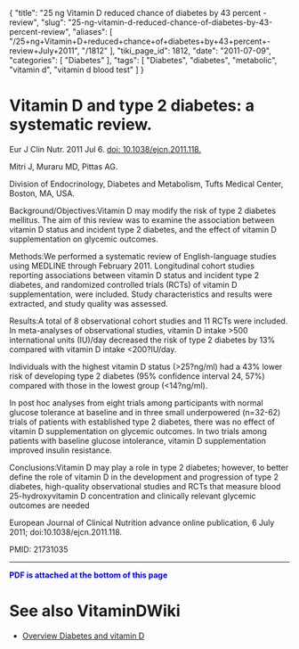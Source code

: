 {
    "title": "25 ng Vitamin D reduced chance of diabetes by 43 percent -review",
    "slug": "25-ng-vitamin-d-reduced-chance-of-diabetes-by-43-percent-review",
    "aliases": [
        "/25+ng+Vitamin+D+reduced+chance+of+diabetes+by+43+percent+-review+July+2011",
        "/1812"
    ],
    "tiki_page_id": 1812,
    "date": "2011-07-09",
    "categories": [
        "Diabetes"
    ],
    "tags": [
        "Diabetes",
        "diabetes",
        "metabolic",
        "vitamin d",
        "vitamin d blood test"
    ]
}


# Vitamin D and type 2 diabetes: a systematic review.

Eur J Clin Nutr. 2011 Jul 6. [doi: 10.1038/ejcn.2011.118.](https://doi.org/10.1038/ejcn.2011.118.) 

Mitri J, Muraru MD, Pittas AG.

Division of Endocrinology, Diabetes and Metabolism, Tufts Medical Center, Boston, MA, USA.

Background/Objectives:Vitamin D may modify the risk of type 2 diabetes mellitus. The aim of this review was to examine the association between vitamin D status and incident type 2 diabetes, and the effect of vitamin D supplementation on glycemic outcomes.

Methods:We performed a systematic review of English-language studies using MEDLINE through February 2011. Longitudinal cohort studies reporting associations between vitamin D status and incident type 2 diabetes, and randomized controlled trials (RCTs) of vitamin D supplementation, were included. Study characteristics and results were extracted, and study quality was assessed.

Results:A total of 8 observational cohort studies and 11 RCTs were included. In meta-analyses of observational studies, vitamin D intake >500 international units (IU)/day decreased the risk of type 2 diabetes by 13% compared with vitamin D intake <200?IU/day. 

Individuals with the highest vitamin D status (>25?ng/ml) had a 43% lower risk of developing type 2 diabetes (95% confidence interval 24, 57%) compared with those in the lowest group (<14?ng/ml). 

In post hoc analyses from eight trials among participants with normal glucose tolerance at baseline and in three small underpowered (n=32-62) trials of patients with established type 2 diabetes, there was no effect of vitamin D supplementation on glycemic outcomes. In two trials among patients with baseline glucose intolerance, vitamin D supplementation improved insulin resistance.

Conclusions:Vitamin D may play a role in type 2 diabetes; however, to better define the role of vitamin D in the development and progression of type 2 diabetes, high-quality observational studies and RCTs that measure blood 25-hydroxyvitamin D concentration and clinically relevant glycemic outcomes are needed

European Journal of Clinical Nutrition advance online publication, 6 July 2011; doi:10.1038/ejcn.2011.118.

PMID:     21731035

---

 **<span style="color:#00F;">PDF is attached at the bottom of this page</span>** 

# See also VitaminDWiki

* [Overview Diabetes and vitamin D](/posts/overview-diabetes-and-vitamin-d)